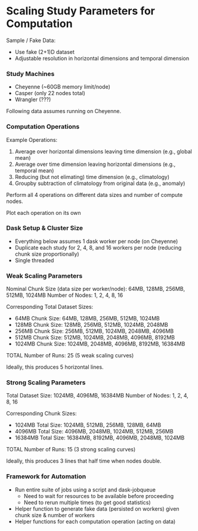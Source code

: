 # Scaling Study Parameters for Computation

Sample / Fake Data:

- Use fake (2+1)D dataset
- Adjustable resolution in horizontal dimensions and temporal dimension

### Study Machines

- Cheyenne (~60GB memory limit/node)
- Casper (only 22 nodes total)
- Wrangler (???)

Following data assumes running on Cheyenne.

### Computation Operations

Example Operations:

1. Average over horizontal dimensions leaving time dimension (e.g., global mean)
2. Average over time dimension leaving horizontal dimensions (e.g., temporal mean)
3. Reducing (but not elimating) time dimension (e.g., climatology)
4. Groupby subtraction of climatology from original data (e.g., anomaly)

Perform all 4 operations on different data sizes and number of compute nodes.

Plot each operation on its own

### Dask Setup & Cluster Size

- Everything below assumes 1 dask worker per node (on Cheyenne)
- Duplicate each study for 2, 4, 8, and 16 workers per node (reducing chunk size proportionally)
- Single threaded

### Weak Scaling Parameters

Nominal Chunk Size (data size per worker/node): 64MB, 128MB, 256MB, 512MB, 1024MB
Number of Nodes: 1, 2, 4, 8, 16

Corresponding Total Dataset Sizes:
- 64MB Chunk Size:  64MB, 128MB, 256MB, 512MB, 1024MB
- 128MB Chunk Size: 128MB, 256MB, 512MB, 1024MB, 2048MB
- 256MB Chunk Size:  256MB, 512MB, 1024MB, 2048MB, 4096MB
- 512MB Chunk Size:  512MB, 1024MB, 2048MB, 4096MB, 8192MB
- 1024MB Chunk Size:  1024MB, 2048MB, 4096MB, 8192MB, 16384MB

TOTAL Number of Runs: 25 (5 weak scaling curves)

Ideally, this produces 5 horizontal lines.

### Strong Scaling Parameters

Total Dataset Size: 1024MB, 4096MB, 16384MB
Number of Nodes: 1, 2, 4, 8, 16

Corresponding Chunk Sizes:
- 1024MB Total Size: 1024MB, 512MB, 256MB, 128MB, 64MB
- 4096MB Total Size: 4096MB, 2048MB, 1024MB, 512MB, 256MB
- 16384MB Total Size: 16384MB, 8192MB, 4096MB, 2048MB, 1024MB

TOTAL Number of Runs:  15 (3 strong scaling curves)

Ideally, this produces 3 lines that half time when nodes double.

### Framework for Automation

- Run entire suite of jobs using a script and dask-jobqueue
  - Need to wait for resources to be available before proceeding
  - Need to rerun multiple times (to get good statistics)
- Helper function to generate fake data (persisted on workers) given chunk size & number of workers
- Helper functions for each computation operation (acting on data)
